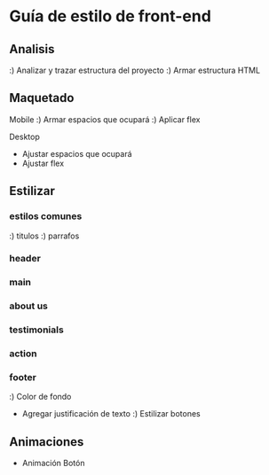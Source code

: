 # Guía de estilo de front-end

## Analisis

:) Analizar y trazar estructura del proyecto
:) Armar estructura HTML

## Maquetado

Mobile
:) Armar espacios que ocupará
:) Aplicar flex

Desktop
- Ajustar espacios que ocupará
- Ajustar flex

## Estilizar

### estilos comunes
:) titulos
:) parrafos

### header

### main

### about us

### testimonials

### action

### footer

:) Color de fondo
- Agregar justificación de texto
:) Estilizar botones


## Animaciones
- Animación Botón